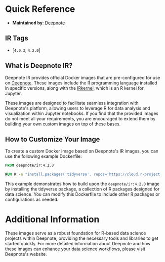 # Quick Reference
-  **Maintained by**: [Deepnote](https://deepnote.com/)

## IR Tags
-  [`4.0.3`, `4.2.0`]

## What is Deepnote IR?
Deepnote IR provides official Docker images that are pre-configured for use on [Deepnote](https://deepnote.com). These images include the R programming language installed in specific versions, along with the [IRkernel](https://github.com/IRkernel/IRkernel), which is an R kernel for Jupyter.

These images are designed to facilitate seamless integration with Deepnote's platform, allowing users to leverage R for data analysis and visualization within Jupyter notebooks. If you find that the provided images do not meet all your requirements, you are encouraged to extend them by building your own custom images on top of these bases.

## How to Customize Your Image
To create a custom Docker image based on Deepnote's IR images, you can use the following example Dockerfile:

```dockerfile
FROM deepnote/ir:4.2.0

RUN R -e "install.packages('tidyverse', repos='https://cloud.r-project.org', dependencies=TRUE)"
```

This example demonstrates how to build upon the `deepnote/ir:4.2.0` image by installing the tidyverse package, a collection of R packages designed for data science. You can modify this Dockerfile to include other R packages or configurations as needed.

# Additional Information
These images serve as a robust foundation for R-based data science projects within Deepnote, providing the necessary tools and libraries to get started quickly. For more detailed information about Deepnote and how these images can enhance your data science workflows, please visit Deepnote's website.

